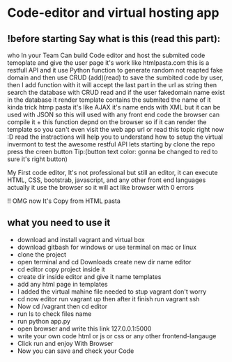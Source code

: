 # Code-editor and virtual hosting app

## !before starting Say what is this (read this part):
who In your Team Can build Code editor and host the submited code temoplate and give the user page it's work like htmlpasta.com
this is a restfull API and it use Python function to generate random not reapted fake domain and then
use CRUD (add)(read) to save the sumbited code by user, then I add function with <string var> 
it will accept the last part in the url as string then search the database with CRUD read and 
if the user fakedomain name exist in the database it render template contains the submited
the name of it kinda trick htmp pasta it's like AJAX it's name ends with XML but it can be used with JSON
 so this will used with any front end code the browser can compile it + this function depnd on the browser
  so if it can render the template so you can't even visit the web app url or read this topic right now :D
  read the instractions will help you to understand how to setup the virtual invermont to test the awesome
  restful API lets starting by clone the repo press the creen button 
  Tip:(button text color: gonna be changed to red to sure it's right button)


My First code editor, It's not professional but still an editor, it can execute HTML, CSS, bootstrab, javascript, and any other front end languages actually it use the browser so it will act like browser with 0 errors


!! OMG now It's Copy from HTML pasta 

## what you need to use it
*  download and install vagrant and virtual box
*  download gitbash for windows or use terminal on mac or linux
*  clone the project
*  open terminal and cd Downloads create new dir name editor
*  cd editor copy project inside it
*  create dir inside editor and give it name templates
*  add any html page in templates 
*  I added the virtual mahine file needed to stup vagrant don't worry
*  cd now editor run vagrant up then after it finish run vagrant ssh
*  Now cd /vagrant  then cd editor
*  run ls to check files name 
*  run python app.py
*  open browser and write this link 127.0.0.1:5000
*  write your own code html or js or css or any other frontend-langauge 
*  Click run and enjoy With Browser
*  Now you can save and check your Code

